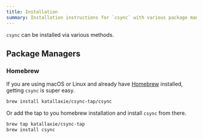```yaml
---
title: Installation
summary: Installation instructions for `csync` with various package managers.
---
```


`csync` can be installed via various methods. 

## Package Managers

### Homebrew

If you are using macOS or Linux and already have [Homebrew](https://brew.sh/) installed, getting `csync` is super easy.

```bash
brew install katallaxie/csync-tap/csync
```

Or add the tap to you homebrew installation and install `csync` from there.

```bash
brew tap katallaxie/csync-tap
brew install csync
```